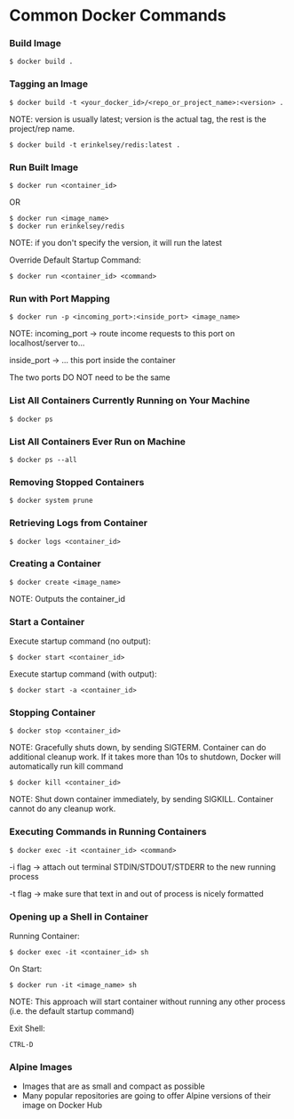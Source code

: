 # Common Docker Commands

### Build Image

    $ docker build .

### Tagging an Image

    $ docker build -t <your_docker_id>/<repo_or_project_name>:<version> .

NOTE: version is usually latest; version is the actual tag, the rest is the project/rep name.

    $ docker build -t erinkelsey/redis:latest .

### Run Built Image

    $ docker run <container_id>

OR

    $ docker run <image_name>
    $ docker run erinkelsey/redis

NOTE: if you don't specify the version, it will run the latest

Override Default Startup Command:

    $ docker run <container_id> <command>

### Run with Port Mapping

    $ docker run -p <incoming_port>:<inside_port> <image_name>

NOTE: incoming_port -> route income requests to this port on localhost/server to...

inside_port -> ... this port inside the container

The two ports DO NOT need to be the same

### List All Containers Currently Running on Your Machine

    $ docker ps

### List All Containers Ever Run on Machine

    $ docker ps --all

### Removing Stopped Containers

    $ docker system prune

### Retrieving Logs from Container

    $ docker logs <container_id>

### Creating a Container

    $ docker create <image_name>

NOTE: Outputs the container_id

### Start a Container

Execute startup command (no output):

    $ docker start <container_id>

Execute startup command (with output):

    $ docker start -a <container_id>

### Stopping Container

    $ docker stop <container_id>

NOTE: Gracefully shuts down, by sending SIGTERM. Container can do additional cleanup work. If it takes more than 10s to shutdown, Docker will automatically run kill command

    $ docker kill <container_id>

NOTE: Shut down container immediately, by sending SIGKILL. Container cannot do any cleanup work.

### Executing Commands in Running Containers

    $ docker exec -it <container_id> <command>

-i flag -> attach out terminal STDIN/STDOUT/STDERR to the new running process

-t flag -> make sure that text in and out of process is nicely formatted

### Opening up a Shell in Container

Running Container:

    $ docker exec -it <container_id> sh

On Start:

    $ docker run -it <image_name> sh

NOTE: This approach will start container without running any other process (i.e. the default startup command)

Exit Shell:

    CTRL-D

### Alpine Images

- Images that are as small and compact as possible
- Many popular repositories are going to offer Alpine versions of their image on Docker Hub
